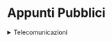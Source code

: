 # Appunti Pubblici
<details>
<summary>Telecomunicazioni</summary>
<br>
  [Formulario 30/05/2024](https://github.com/kikienrico/Appunti-Pubblici/blob/main/Telecomunicazioni/Formulario%2030.05.2024.md)
</details>
